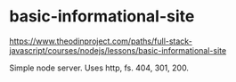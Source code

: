 # basic-informational-site

https://www.theodinproject.com/paths/full-stack-javascript/courses/nodejs/lessons/basic-informational-site

Simple node server.
Uses http, fs.
404, 301, 200.
